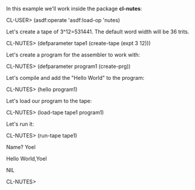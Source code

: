 In this example we'll work inside the package **cl-nutes**:

CL-USER> (asdf:operate 'asdf:load-op 'nutes)

Let's create a tape of 3^12=531441. The default word width will be 36 trits.

CL-NUTES> (defparameter tape1 (create-tape (expt 3 12)))

Let's create a program for the assembler to work with:

CL-NUTES> (defparameter program1 (create-prg))

Let's compile and add the "Hello World" to the program:

CL-NUTES> (hello program1)

Let's load our program to the tape:

CL-NUTES> (load-tape tape1 program1)

Let's run it:

CL-NUTES> (run-tape tape1)

Name? Yoel

Hello World,Yoel

NIL

CL-NUTES> 
